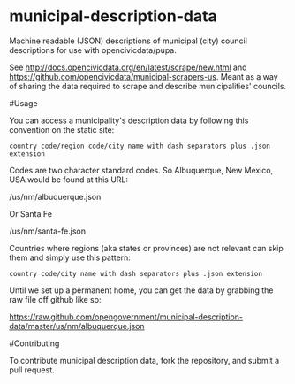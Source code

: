 municipal-description-data
==========================

Machine readable (JSON) descriptions of municipal (city) council descriptions for use with opencivicdata/pupa.

See http://docs.opencivicdata.org/en/latest/scrape/new.html and https://github.com/opencivicdata/municipal-scrapers-us. Meant as a way of sharing the data required to scrape and describe municipalities' councils.


#Usage

You can access a municipality's description data by following this convention on the static site:

```
country code/region code/city name with dash separators plus .json extension
```

Codes are two character standard codes. So Albuquerque, New Mexico, USA would be found at this URL:

/us/nm/albuquerque.json

Or Santa Fe

/us/nm/santa-fe.json

Countries where regions (aka states or provinces)  are not relevant can skip them and simply use this pattern:

```
country code/city name with dash separators plus .json extension
```

Until we set up a permanent home, you can get the data by grabbing the raw file off github like so:

https://raw.github.com/opengovernment/municipal-description-data/master/us/nm/albuquerque.json


#Contributing

To contribute municipal description data, fork the repository, and  submit a pull request.
